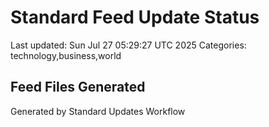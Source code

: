 # Standard Feed Update Status
Last updated: Sun Jul 27 05:29:27 UTC 2025
Categories: technology,business,world

## Feed Files Generated

Generated by Standard Updates Workflow
